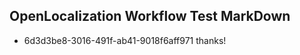 ## OpenLocalization Workflow Test MarkDown
* 6d3d3be8-3016-491f-ab41-9018f6aff971 thanks!

<!--HONumber=Jul16_HO3-->


